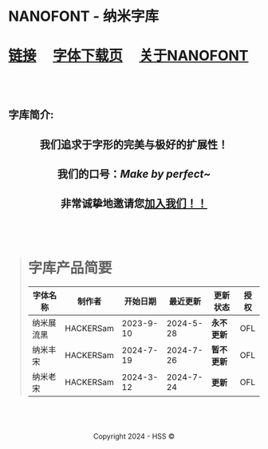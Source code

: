 <!--Markdown 编写-->
<title>Nanofont</title>
<link rel="shortcut icon" href="https://hss.fmdns.cn/assets/pic/favicon.ico">

# NANOFONT - 纳米字库

# [链接](https://hss.fmdns.cn/site/)&nbsp;&nbsp;&nbsp;&nbsp;&nbsp;[字体下载页](https://hss.fmdns.cn/site/nanofont/dlfont/)&nbsp;&nbsp;&nbsp;&nbsp;&nbsp;[关于NANOFONT](https://hss.fmdns.cn/site/nanofont/about/)

## &nbsp;

## 字库简介:

<div align="center">
    <h2>我们追求于字形的完美与极好的扩展性！</h2>
    <h2>我们的口号：<i>Make by perfect~</i></h2>
    <h2>非常诚挚地邀请您<a href="https://hss.fmdns.cn/site/nanofont/about/">加入我们！！</a></h2>
</div>

## &nbsp;

># 字库产品简要
>
>|字体名称|制作者|开始日期|最近更新|更新状态|授权|
>|-|-|-|-|-|-|
>|纳米展流黑|HACKERSam|2023-9-10|2024-5-28|**永不更新**|OFL|
>|纳米丰宋|HACKERSam|2024-7-19|2024-7-26|**暂不更新**|OFL|
>|纳米老宋|HACKERSam|2024-3-12|2024-7-24|**更新**|OFL|

## &nbsp;
<div align="center">
    Copyright 2024 - HSS ©
</div>

<!--

HACKERSam是老一代的NANOFONT群主了（bushi

-->